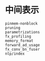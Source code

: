 # 中间表示

```{toctree}
pinmem-nonblock
pruning
parametrizations
fx_profiling
memory_format
forward_ad_usage
fx_conv_bn_fuser
nlp/index
```
